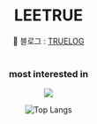 <!-- <p herf="https://skillicons.dev">
  <img src="https://skillicons.dev/icons?i=js,ts,react,nextjs,redux,git,firebase,github &perline=6"/>
</p>
<p herf="https://skillicons.dev">
  <img src="https://skillicons.dev/icons?i=styledcomponents,ae,ai,ps,pr,figma,blender,css &perline=6"/>
</p> -->

<div align="center">
  
# LEETRUE 
📌 블로그 : [TRUELOG](https://leetrue.hashnode.dev/)
<br/>
<br/>
### most interested in
<p herf="https://skillicons.dev">
  <img src="https://skillicons.dev/icons?i=js,ts,react,nextjs&perline=6"/>
</p>

<!--   
### leetrue HangHae99 Diary 
[유튜브에 기록하는 나의 항해99 ](https://www.youtube.com/channel/UCysmjG6PerP81T1WHPP3D-g) -->

<!-- ![leetree GitHub stats](https://github-readme-stats.vercel.app/api?username=leetrue&show_icons=true&theme=tokyonight) -->
![Top Langs](https://github-readme-stats.vercel.app/api/top-langs/?username=kordobby&layout=compact&theme=dark) 
</div> 
 
